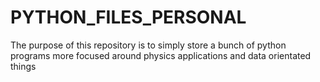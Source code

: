 # PYTHON_FILES_PERSONAL
The purpose of this repository is to simply store a bunch of python programs more focused around physics applications and data orientated things
